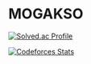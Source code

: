 # MOGAKSO

[![Solved.ac Profile](http://mazassumnida.wtf/api/v2/generate_badge?boj=sungsu0718)](https://solved.ac/sungsu0718`/)

[![Codeforces Stats](https://codeforces-readme-stats.vercel.app/api/card?username=YEONDUJIPSA)](https://codeforces.com/profile/YEONDUJIPSA)

